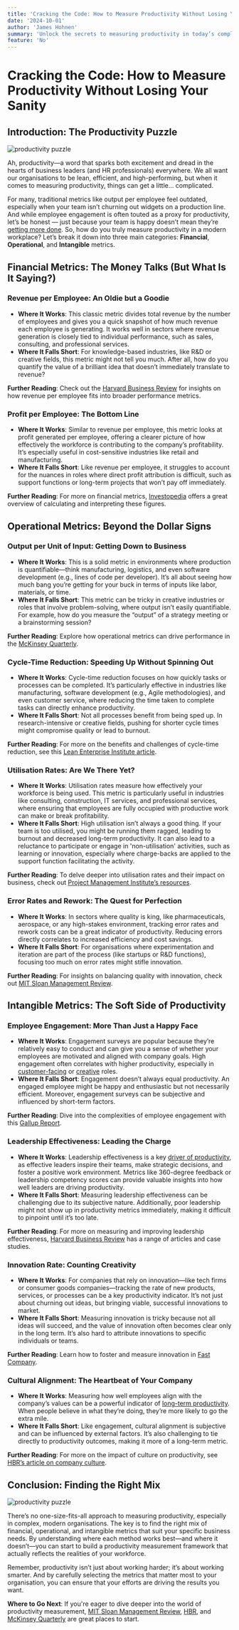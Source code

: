 ```yaml
---
title: 'Cracking the Code: How to Measure Productivity Without Losing Your Sanity'
date: '2024-10-01'
author: 'James Hohnen'
summary: 'Unlock the secrets to measuring productivity in today’s complex work environment. Discover the pros and cons of financial, operational, and intangible metrics, and find the right mix for your organisation.'
feature: 'No'
---
```


# Cracking the Code: How to Measure Productivity Without Losing Your Sanity

## Introduction: The Productivity Puzzle

<img class="image_right image_medium" src="/articleimages/productivity-puzzle-coloured.webp" alt="productivity puzzle" />

Ah, productivity—a word that sparks both excitement and dread in the hearts of business leaders (and HR professionals) everywhere. We all want our organisations to be lean, efficient, and high-performing, but when it comes to measuring productivity, things can get a little… complicated.

For many, traditional metrics like output per employee feel outdated, especially when your team isn’t churning out widgets on a production line. And while employee engagement is often touted as a proxy for productivity, let’s be honest — just because your team is happy doesn’t mean they’re [getting more done](https://hbr.org/2017/02/being-engaged-at-work-is-not-the-same-as-being-productive). So, how do you truly measure productivity in a modern workplace? Let’s break it down into three main categories: **Financial**, **Operational**, and **Intangible** metrics.

## Financial Metrics: The Money Talks (But What Is It Saying?)

### Revenue per Employee: An Oldie but a Goodie

- **Where It Works**: This classic metric divides total revenue by the number of employees and gives you a quick snapshot of how much revenue each employee is generating. It works well in sectors where revenue generation is closely tied to individual performance, such as sales, consulting, and professional services.
- **Where It Falls Short**: For knowledge-based industries, like R&D or creative fields, this metric might not tell you much. After all, how do you quantify the value of a brilliant idea that doesn’t immediately translate to revenue?

<div class="highlightBox">

**Further Reading**: Check out the [Harvard Business Review](https://hbr.org/2008/01/the-five-competitive-forces-that-shape-strategy) for insights on how revenue per employee fits into broader performance metrics.

</div>

### Profit per Employee: The Bottom Line

- **Where It Works**: Similar to revenue per employee, this metric looks at profit generated per employee, offering a clearer picture of how effectively the workforce is contributing to the company’s profitability. It’s especially useful in cost-sensitive industries like retail and manufacturing.
- **Where It Falls Short**: Like revenue per employee, it struggles to account for the nuances in roles where direct profit attribution is difficult, such as support functions or long-term projects that won’t pay off immediately.

<div class="highlightBox">

**Further Reading**: For more on financial metrics, [Investopedia](https://www.investopedia.com/ask/answers/040715/how-productivity-calculated.asp#:~:text=Calculating%20Labor%20Productivity,the%20employees%20at%20their%20company.) offers a great overview of calculating and interpreting these figures.

</div>

## Operational Metrics: Beyond the Dollar Signs

### Output per Unit of Input: Getting Down to Business

- **Where It Works**: This is a solid metric in environments where production is quantifiable—think manufacturing, logistics, and even software development (e.g., lines of code per developer). It’s all about seeing how much bang you’re getting for your buck in terms of inputs like labor, materials, or time.
- **Where It Falls Short**: This metric can be tricky in creative industries or roles that involve problem-solving, where output isn’t easily quantifiable. For example, how do you measure the “output” of a strategy meeting or a brainstorming session?

<div class="highlightBox">

**Further Reading**: Explore how operational metrics can drive performance in the [McKinsey Quarterly](https://www.mckinsey.com/business-functions/operations/our-insights).

</div>

### Cycle-Time Reduction: Speeding Up Without Spinning Out

- **Where It Works**: Cycle-time reduction focuses on how quickly tasks or processes can be completed. It’s particularly effective in industries like manufacturing, software development (e.g., Agile methodologies), and even customer service, where reducing the time taken to complete tasks can directly enhance productivity.
- **Where It Falls Short**: Not all processes benefit from being sped up. In research-intensive or creative fields, pushing for shorter cycle times might compromise quality or lead to burnout.

<div class="highlightBox">

**Further Reading**: For more on the benefits and challenges of cycle-time reduction, see this [Lean Enterprise Institute article](https://www.lean.org/lexicon-terms/cycle-time/).

</div>

### Utilisation Rates: Are We There Yet?

- **Where It Works**: Utilisation rates measure how effectively your workforce is being used. This metric is particularly useful in industries like consulting, construction, IT services, and professional services, where ensuring that employees are fully occupied with productive work can make or break profitability.
- **Where It Falls Short**: High utilisation isn’t always a good thing. If your team is too utilised, you might be running them ragged, leading to burnout and decreased long-term productivity. It can also lead to a reluctance to participate or engage in 'non-utilisation' activities, such as learning or innovation, especially where charge-backs are applied to the support function facilitating the activity.

<div class="highlightBox">

**Further Reading**: To delve deeper into utilisation rates and their impact on business, check out [Project Management Institute’s resources](https://www.pmi.org/).

</div>

### Error Rates and Rework: The Quest for Perfection

- **Where It Works**: In sectors where quality is king, like pharmaceuticals, aerospace, or any high-stakes environment, tracking error rates and rework costs can be a great indicator of productivity. Reducing errors directly correlates to increased efficiency and cost savings.
- **Where It Falls Short**: For organisations where experimentation and iteration are part of the process (like startups or R&D functions), focusing too much on error rates might stifle innovation.

<div class="highlightBox">

**Further Reading**: For insights on balancing quality with innovation, check out [MIT Sloan Management Review](https://sloanreview.mit.edu/article/balancing-valued-tradition-with-innovation/).

</div>

## Intangible Metrics: The Soft Side of Productivity

### Employee Engagement: More Than Just a Happy Face

- **Where It Works**: Engagement surveys are popular because they’re relatively easy to conduct and can give you a sense of whether your employees are motivated and aligned with company goals. High engagement often correlates with higher productivity, especially in [customer-facing](https://hbr.org/2023/04/engaged-employees-create-better-customer-experiences) or [creative](https://www.cultureamp.com/blog/improve-innovation-engagement-organization) roles.
- **Where It Falls Short**: Engagement doesn’t always equal productivity. An engaged employee might be happy and enthusiastic but not necessarily efficient. Moreover, engagement surveys can be subjective and influenced by short-term factors.

<div class="highlightBox">

**Further Reading**: Dive into the complexities of employee engagement with this [Gallup Report](https://www.gallup.com/workplace/285674/improve-employee-engagement-workplace.aspx).

</div>

### Leadership Effectiveness: Leading the Charge

- **Where It Works**: Leadership effectiveness is a key [driver of productivity](https://www.forbes.com/sites/paolacecchi-dimeglio/2024/06/06/5-essential-tips-for-how-leaders-can-skyrocket-productivity/), as effective leaders inspire their teams, make strategic decisions, and foster a positive work environment. Metrics like 360-degree feedback or leadership competency scores can provide valuable insights into how well leaders are driving productivity.
- **Where It Falls Short**: Measuring leadership effectiveness can be challenging due to its subjective nature. Additionally, poor leadership might not show up in productivity metrics immediately, making it difficult to pinpoint until it’s too late.

<div class="highlightBox">

**Further Reading**: For more on measuring and improving leadership effectiveness, [Harvard Business Review](https://hbr.org/) has a range of articles and case studies.

</div>

### Innovation Rate: Counting Creativity

- **Where It Works**: For companies that rely on innovation—like tech firms or consumer goods companies—tracking the rate of new products, services, or processes can be a key productivity indicator. It’s not just about churning out ideas, but bringing viable, successful innovations to market.
- **Where It Falls Short**: Measuring innovation is tricky because not all ideas will succeed, and the value of innovation often becomes clear only in the long term. It’s also hard to attribute innovations to specific individuals or teams.

<div class="highlightBox">

**Further Reading**: Learn how to foster and measure innovation in [Fast Company](https://www.fastcompany.com/).

</div>

### Cultural Alignment: The Heartbeat of Your Company

- **Where It Works**: Measuring how well employees align with the company’s values can be a powerful indicator of [long-term productivity](https://hbr.org/2015/12/proof-that-positive-work-cultures-are-more-productive). When people believe in what they’re doing, they’re more likely to go the extra mile.
- **Where It Falls Short**: Like engagement, cultural alignment is subjective and can be influenced by external factors. It’s also challenging to tie directly to productivity outcomes, making it more of a long-term metric.

<div class="highlightBox">

**Further Reading**: For more on the impact of culture on productivity, see [HBR’s article on company culture](https://hbr.org/2018/01/the-culture-factor.html).

</div>

## Conclusion: Finding the Right Mix

<img class="image_left image_large" src="/articleimages/productivity-two-piece-puzzle.webp" alt="productivity puzzle" />

There’s no one-size-fits-all approach to measuring productivity, especially in complex, modern organisations. The key is to find the right mix of financial, operational, and intangible metrics that suit your specific business needs. By understanding where each method works best—and where it doesn’t—you can start to build a productivity measurement framework that actually reflects the realities of your workforce.

Remember, productivity isn’t just about working harder; it’s about working smarter. And by carefully selecting the metrics that matter most to your organisation, you can ensure that your efforts are driving the results you want.

**Where to Go Next**: If you're eager to dive deeper into the world of productivity measurement, [MIT Sloan Management Review](https://sloanreview.mit.edu/), [HBR](https://hbr.org/), and [McKinsey Quarterly](https://www.mckinsey.com/business-functions/operations/our-insights) are great places to start.